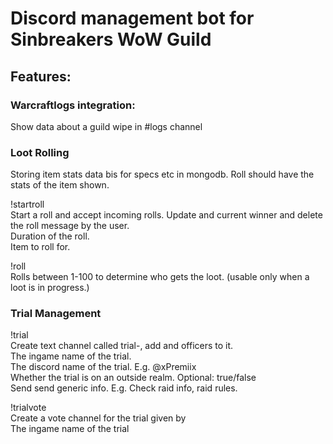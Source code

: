 # Discord management bot for Sinbreakers WoW Guild  

## Features:  

### Warcraftlogs integration:  
Show data about a guild wipe in #logs channel  

### Loot Rolling  
Storing item stats data bis for specs etc in mongodb. Roll should have the stats of the item shown.  

!startroll <time> <item>  
    Start a roll and accept incoming rolls. Update and current winner and delete the roll message by the user.  
    <time> Duration of the roll.  
    <item> Item to roll for.  

!roll  
    Rolls between 1-100 to determine who gets the loot. (usable only when a loot is in progress.)  

### Trial Management  

!trial <name> <discordid> <outside>  
    Create text channel called trial-<name>, add <discordid> and officers to it.  
    <name>      The ingame name of the trial.  
    <discordid> The discord name of the trial. E.g. @xPremiix  
    <outside>   Whether the trial is on an outside realm. Optional: true/false  
    Send send generic info. E.g. Check raid info, raid rules.  

!trialvote <name>  
    Create a vote channel for the trial given by <name>  
    <name>      The ingame name of the trial  
